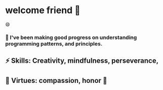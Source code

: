 # welcome friend 👋
😄
### 🔭 I've been making good progress on understanding programming patterns, and principles.
## ⚡ Skills: Creativity, mindfulness, perseverance, 
## 🤔 Virtues: compassion, honor 🌱
<!--
**Stellarsarah16/Stellarsarah16** is a ✨ _special_ ✨ repository because its `README.md` (this file) appears on your GitHub profile.

Here are some ideas to get you started:

-  I’m currently working on ...
-  I’m currently learning ...
- 👯 I’m looking to collaborate on ...
-  I’m looking for help with ...
- 💬 Ask me about ...
- 📫 How to reach me: ...
-  Pronouns: ...
-  Fun fact: ...
-->
